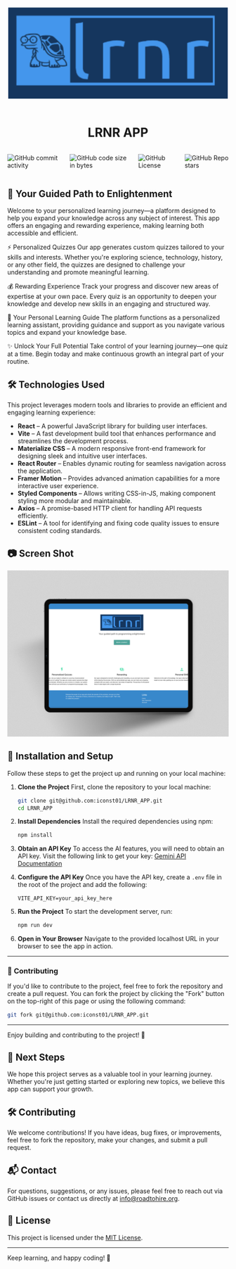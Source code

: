 <div style="display: flex; justify-content: center; align-items: center; flex-direction: column; text-align: center; gap: 20px;">

<img src="./public/logo.png" alt="Logo" style="width: 500px; height: auto;">

# LRNR APP

</div>

<div style="display: flex; justify-content: center; gap: 20px;">

![GitHub commit activity](https://img.shields.io/github/commit-activity/t/iconst01/LRNR_APP)

![GitHub code size in bytes](https://img.shields.io/github/languages/code-size/iconst01/LRNR_APP)

![GitHub License](https://img.shields.io/github/license/iconst01/LRNR_APP)

![GitHub Repo stars](https://img.shields.io/github/stars/iconst01/LRNR_APP)

</div>

## 🌟 **Your Guided Path to Enlightenment**

Welcome to your personalized learning journey—a platform designed to help you expand your knowledge across any subject of interest. This app offers an engaging and rewarding experience, making learning both accessible and efficient.

⚡ Personalized Quizzes
Our app generates custom quizzes tailored to your skills and interests. Whether you're exploring science, technology, history, or any other field, the quizzes are designed to challenge your understanding and promote meaningful learning.

💰 Rewarding Experience
Track your progress and discover new areas of expertise at your own pace. Every quiz is an opportunity to deepen your knowledge and develop new skills in an engaging and structured way.

👤 Your Personal Learning Guide
The platform functions as a personalized learning assistant, providing guidance and support as you navigate various topics and expand your knowledge base.

✨ Unlock Your Full Potential
Take control of your learning journey—one quiz at a time. Begin today and make continuous growth an integral part of your routine.

## 🛠️ **Technologies Used**

This project leverages modern tools and libraries to provide an efficient and engaging learning experience:

- **React** – A powerful JavaScript library for building user interfaces.
- **Vite** – A fast development build tool that enhances performance and streamlines the development process.
- **Materialize CSS** – A modern responsive front-end framework for designing sleek and intuitive user interfaces.
- **React Router** – Enables dynamic routing for seamless navigation across the application.
- **Framer Motion** – Provides advanced animation capabilities for a more interactive user experience.
- **Styled Components** – Allows writing CSS-in-JS, making component styling more modular and maintainable.
- **Axios** – A promise-based HTTP client for handling API requests efficiently.
- **ESLint** – A tool for identifying and fixing code quality issues to ensure consistent coding standards.

## 📷 **Screen Shot**

![](./public/project.png)

## 🚀 **Installation and Setup**

Follow these steps to get the project up and running on your local machine:

1. **Clone the Project**
   First, clone the repository to your local machine:

   ```bash
   git clone git@github.com:iconst01/LRNR_APP.git
   cd LRNR_APP
   ```

2. **Install Dependencies**
   Install the required dependencies using npm:

   ```bash
   npm install
   ```

3. **Obtain an API Key**
   To access the AI features, you will need to obtain an API key. Visit the following link to get your key:
   [Gemini API Documentation](https://ai.google.dev/gemini-api/docs)

4. **Configure the API Key**
   Once you have the API key, create a `.env` file in the root of the project and add the following:

   ```
   VITE_API_KEY=your_api_key_here
   ```

5. **Run the Project**
   To start the development server, run:

   ```bash
   npm run dev
   ```

6. **Open in Your Browser**
   Navigate to the provided localhost URL in your browser to see the app in action.

---

### 🔄 **Contributing**

If you'd like to contribute to the project, feel free to fork the repository and create a pull request. You can fork the project by clicking the "Fork" button on the top-right of this page or using the following command:

```bash
git fork git@github.com:iconst01/LRNR_APP.git
```

---

Enjoy building and contributing to the project! 🚀

## 🚀 **Next Steps**

We hope this project serves as a valuable tool in your learning journey. Whether you're just getting started or exploring new topics, we believe this app can support your growth.

## 🛠️ **Contributing**

We welcome contributions! If you have ideas, bug fixes, or improvements, feel free to fork the repository, make your changes, and submit a pull request.

## 📬 **Contact**

For questions, suggestions, or any issues, please feel free to reach out via GitHub issues or contact us directly at info@roadtohire.org.

## 📝 **License**

This project is licensed under the [MIT License](LICENSE).

---

Keep learning, and happy coding! 🌟
